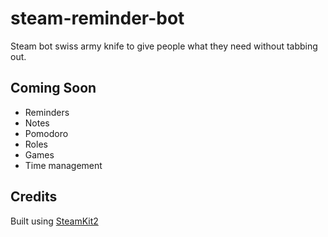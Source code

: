 # steam-reminder-bot
Steam bot swiss army knife to give people what they need without tabbing out.

## Coming Soon
 - Reminders
 - Notes
 - Pomodoro
 - Roles
 - Games
 - Time management

## Credits

Built using [SteamKit2](https://github.com/SteamRE/SteamKit)
